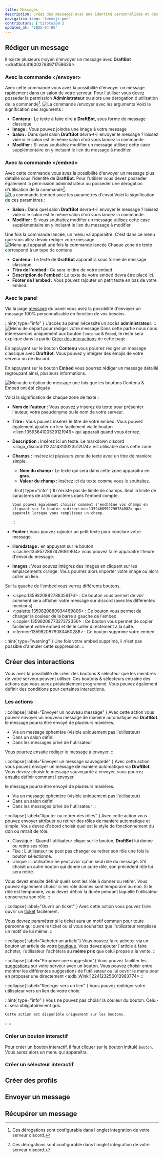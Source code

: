 ```yaml
---
title: Messages
description: Créez des messages avec une identité personnalisée et des actions que vous pouvez configurer.
navigation.icon: 'twemoji:pen'
contributors: ['titoto289']
updated_at: '2025-04-09'
---
```



## Rédiger un message
Il existe plusieurs moyen d'envoyer un message avec **DraftBot** <:draftbot:816002768971759636>.


### Avec la commande \</envoyer>
Avec cette commande vous avez la possibilité d'envoyer un message rapidement dans un salon de votre serveur. Pour l'utiliser vous devez posseder la permission **Administrateur** ou alors une dérogation d'utilisation de la commande[^1].
![La commande /envoyer avec les arguments](../assets/messages/commands_send.png)
Voici la signification des arguments :
- **Contenu :** Le texte à faire dire à **DraftBot**, sous forme de message classique
- **Image :** Vous pouvez joindre une image à votre message
- **Salon :** Dans quel salon **DraftBot** devra-t-il envoyer le message ? laissez vide si le salon est le même salon d'où vous lancez la commande.
- **Modifier :** Si vous souhaitez modifier un message utilisez cette case supplémentaire en y incluant le lien du message à modifier.

[^1]: Ces dérogations sont configurable dans l'onglet integration de votre serveur discord.


### Avec la commande \</embed>
Avec cette commande vous avez la possibilité d'envoyer un message plus détaillé sous l'identité de **DraftBot**.  Pour l'utiliser vous devez posseder également la permission administrateur ou posseder une dérogation d'utilisation de la commande[^1].
![La commande /embed avec les paramètres d'envoi](../assets/messages/commands_embed.png)
Voici la signification de ces paramètres :
- **Salon :** Dans quel salon **DraftBot** devra-t-il envoyer le message ? laissez vide si le salon est le même salon d'où vous lancez la commande.
- **Modifier :** Si vous souhaitez modifier un message utilisez cette case supplémentaire en y incluant le lien du message à modifier.

Une fois la commande lancée, un menu va apparaître. C'est dans ce menu que vous allez devoir rédiger votre message.
![Menu qui apparaît une fois la commande lancée](../assets/messages/commands_embed_modal.png)
Chaque zone de texte correspond à un type de contenu
- **Contenu :** Le texte de **DraftBot** apparaîtra sous forme de message classique
- **Titre de l'embed :** Ce sera le titre de votre embed
- **Description de l'embed :** Le texte de votre embed devra être placé ici.
- **Footer de l'embed :** Vous pouvez rajouter un petit texte en bas de votre embed.


### Avec le panel
Via la page [message](/dashboard/first/messages) du panel vous avez la possibilité d'envoyer un message 100% personnalisable en fonction de vos besoins.

::hint{ type="info" }
  L'accès au panel nécessite un accès **administrateur**.
::
![Menu de départ pour rédiger votre message](../assets/messages/panel_redact.png)
Dans cette partie nous nous interesserons uniquement aux bouton `Contenue` & `Embed`, le reste sera expliqué dans la partie [Créer des interactions](#créer-des-interactions) de cette page.

En appuyant sur le bouton **Contenu** vous pourrez rédiger un message classique avec **DraftBot**. Vous pouvez y intégrer des émojis de votre serveur ou de discord.

En appuyant sur le bouton **Embed** vous pourrez rédiger un message détaillé regroupant ainsi, plusieurs informations.

![Menu de création de message une fois que les boutons Contenu & Embed ont été cliqués](../assets/messages/panel_redact_full.png)

Voici la signification de chaque zone de texte :
- **Nom de l'auteur :** Vous pouvez y inserez du texte pour présenter l'auteur, votre pseudonyme ou le nom de votre serveur.
- **Titre :** Vous pouvez insérez le titre de votre embed. Vous pouvez également ajouter un lien facilement via le bouton <:lien:1359564100539121946> qui apparaît quand vous écrirez.
- **Description :** Insérez ici un texte. Le markdown discord <:logo_discord:1122414310023512074> est utilisable dans cette zone.
- **Champs :** Insérez ici plusieurs zone de texte avec un titre de manière simple.
    - **Nom du champ :** Le texte qui sera dans cette zone apparaîtra en **gras**.
    - **Valeur du champ :** Insérez ici du texte comme vous le souhaitez.

    ::hint{ type="info" }
      Il n'existe pas de limite de champs. Seul la limite de caractères de `4096` caractères dans l'embed compte.

      Vous pouvez également choisir comment s'enchaîne vos champs en cliquant sur le bouton <:direction:1359468992296784082> qui apparaît lorsque vous remplissez un champ.
    ::
- **Footer :** Vous pouvez rajouter un petit texte pour conclure votre message.
- **Horodatage :** en appuyant sur le bouton <:cache:1359572897429061804> vous pouvez faire apparaître l'heure d'envoi du message.
- **Images :** Vous pouvez intégrez des images en cliquant sur les emplacements orange. Vous pourrez alors importer votre image ou alors coller un lien.

Sur la gauche de l'embed vous verrez différents boutons.
- <:spec:1359820882788356176> : Ce bouton vous permet de voir comment sera afficher votre message sur discord (avec les différentes mentions)
- <:palette:1359820880934469806> : Ce bouton vous permet de changer la couleur de la barre à gauche de l'embed.
- <:copier:1359820877327372350> : Ce bouton vous permet de copier facilement votre embed et de le coller directement à la suite.
- <:fermer:1359820879080460288> : Ce bouton supprime votre embed

::hint{ type="warning" }
  Une fois votre embed supprimé, il n'est pas possible d'annuler cette suppression.
::

## Créer des interactions

Vous avez la possibilité de créer des boutons & sélecteur que les membres de votre serveur peuvent utiliser. Ces boutons & sélecteurs entraîne des actions que vous aurez préalablement programmé. Vous pouvez également définir des conditions pour certaines interactions.

### Les actions

::collapse{ label="Envoyer un nouveau message" }
  Avec cette action vous pouvez envoyer un nouveau message de manière automatique via **DraftBot**. le message pourra être envoyé de plusieurs manières.
  - Via un message éphemère (visible uniquement pas l'utilisateur)
  - Dans un salon défini
  - Dans les messages privé de l'utilisateur

  Vous pourrez ensuite rédiger le message à envoyer.
::

::collapse{ label="Envoyer un message sauvegardé" }
  Avec cette action vous pouvez envoyer un message de manière automatique via **DraftBot**. Vous devrez choisir le message sauvegardé à envoyer, vous pourrez ensuite définir comment l'envoyer.

  le message pourra être envoyé de plusieurs manières.
  - Via un message éphemère (visible uniquement pas l'utilisateur)
  - Dans un salon défini
  - Dans les messages privé de l'utilisateur
::

::collapse{ label="Ajouter ou retirer des rôles" }
  Avec cette action vous pouvez envoyer attribuer ou retirer des rôles de manière automatique et simple. Vous devez d'abord choisir quel est le style de fonctionnement du don ou retrait de rôle.
  - Classique : Quand l'utilisateur clique sur le bouton, **DraftBot** lui donne ou retire ses rôles.
  - Fixe : L'utilisateur ne peut pas changer ou retirer son rôle une fois le bouton sélectionné.
  - Unique : L'utilisateur ne peut avoir qu'un seul rôle du message. S'il choisit un autre bouton qui donne un autre rôle, son précédent rôle lui sera retiré.

  Vous devez ensuite définir quels sont les rôle à donner ou retirer. Vous pouvez également choisir si les rôle donnés sont temporaire ou non. Si le rôle est temporaire, vous devez définir la durée pendant laquelle l'utilisateur conservera son rôle.
::

::collapse{ label="Ouvrir un ticket" }
  Avec cette action vous pouvez faire ouvrir un [ticket](/docs/modules/tickets) facilement.

  Vous devrez paramétrer si le ticket aura un motif commun pour toute personne qui ouvre le ticket ou si vous souhaitez que l'utilisateur remplisse un motif de lui même.
::

::collapse{ label="Acheter un article"}
  Vous pouvez faire acheter via un bouton un article de votre [boutique](/docs/modules/economie#la-boutique). Vous devez ajouter l'article à faire acheter, l'utilisateur l'achètera au **même prix** que celui propsé à la vente.
::

::collapse{ label="Proposer une suggestion"}
  Vous pouvez faciliter les [suggestions](docs/modules/suggestions) sur votre serveur avec un bouton. Vous pouvez choisir entre montrer les différentes suggestions de l'utilisateur ou lui ouvrir le menu pour en proposer une directement <a:db_Wink:1224123256013983774>
::

::collapse{ label="Redirger vers un lien" }
  Vous pouvez rediriger votre utilisateur vers un lien de votre choix.

  ::hint{ type="info" }
    Vous ne pouvez pas choisir la couleur du bouton. Celui-ci sera obligatoirement gris.

    Cette action est disponible uniquement sur les boutons.
  ::
::

### Créer un bouton interactif

Pour créer un bouton interactif, il faut cliquer sur le bouton intitulé `bouton`. Vous aurez alors un menu qui apparaîtra.

### Créer un sélecteur interactif

## Créer des profils

## Envoyer un message

## Récupérer un message

